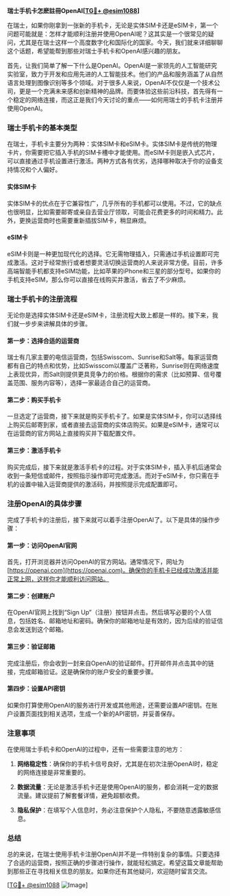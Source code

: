 **瑞士手机卡怎麽註冊OpenAI[[TG💪+ @esim1088](https://t.me/s/esim1088)]**

在瑞士，如果你刚拿到一张新的手机卡，无论是实体SIM卡还是eSIM卡，第一个问题可能就是：怎样才能顺利注册并使用OpenAI呢？这其实是一个很常见的疑问，尤其是在瑞士这样一个高度数字化和国际化的国家。今天，我们就来详细聊聊这个话题，希望能帮到那些对瑞士手机卡和OpenAI感兴趣的朋友。

首先，让我们简单了解一下什么是OpenAI。OpenAI是一家领先的人工智能研究实验室，致力于开发和应用先进的人工智能技术。他们的产品和服务涵盖了从自然语言处理到图像识别等多个领域。对于很多人来说，OpenAI不仅仅是一个技术公司，更是一个充满未来感和创新精神的品牌。而要体验这些前沿科技，首先得有一个稳定的网络连接，而这正是我们今天讨论的重点——如何用瑞士的手机卡注册并使用OpenAI。

### **瑞士手机卡的基本类型**

在瑞士，手机卡主要分为两种：实体SIM卡和eSIM卡。实体SIM卡是传统的物理卡片，你需要把它插入手机的SIM卡槽中才能使用。而eSIM卡则是嵌入式芯片，可以直接通过手机设置进行激活。两种方式各有优劣，选择哪种取决于你的设备支持情况和个人偏好。

#### **实体SIM卡**
实体SIM卡的优点在于它兼容性广，几乎所有的手机都可以使用。不过，它的缺点也很明显，比如需要邮寄或亲自去营业厅领取，可能会花费更多的时间和精力。此外，更换运营商时也需要重新插拔SIM卡，稍显麻烦。

#### **eSIM卡**
eSIM卡则是一种更加现代化的选择。它无需物理插入，只需通过手机设置即可完成激活。这对于经常旅行或者想要灵活切换运营商的人来说非常方便。目前，许多高端智能手机都支持eSIM功能，比如苹果的iPhone和三星的部分型号。如果你的手机支持eSIM，那么你可以直接在线购买并激活，省去了不少麻烦。

### **瑞士手机卡的注册流程**

无论你是选择实体SIM卡还是eSIM卡，注册流程大致上都是一样的。接下来，我们就一步步来讲解具体的步骤。

#### **第一步：选择合适的运营商**
瑞士有几家主要的电信运营商，包括Swisscom、Sunrise和Salt等。每家运营商都有自己的特点和优势，比如Swisscom以覆盖广泛著称，Sunrise则在网络速度上表现优异，而Salt则提供更具竞争力的价格。根据你的需求（比如预算、信号覆盖范围、服务内容等），选择一家最适合自己的运营商。

#### **第二步：购买手机卡**
一旦选定了运营商，接下来就是购买手机卡了。如果是实体SIM卡，你可以选择线上购买后邮寄到家，或者直接去运营商的实体店购买。如果是eSIM卡，通常可以在运营商的官方网站上直接购买并下载配置文件。

#### **第三步：激活手机卡**
购买完成后，接下来就是激活手机卡的过程。对于实体SIM卡，插入手机后通常会收到一条短信或邮件，按照指示操作即可完成激活。而对于eSIM卡，你只需在手机的设置中输入运营商提供的激活码，并按照提示完成配置即可。

### **注册OpenAI的具体步骤**

完成了手机卡的注册后，接下来就可以着手注册OpenAI了。以下是具体的操作步骤：

#### **第一步：访问OpenAI官网**
首先，打开浏览器并访问OpenAI的官方网站。通常情况下，网址为[https://openai.com](https://openai.com)。确保你的手机卡已经成功激活并能正常上网，这样你才能顺利访问网站。

#### **第二步：创建账户**
在OpenAI官网上找到“Sign Up”（注册）按钮并点击。然后填写必要的个人信息，包括姓名、邮箱地址和密码。确保你的邮箱地址是有效的，因为后续的验证信息会发送到这个邮箱。

#### **第三步：验证邮箱**
完成注册后，你会收到一封来自OpenAI的验证邮件。打开邮件并点击其中的链接，完成邮箱验证。这是确保你的账户安全的重要步骤。

#### **第四步：设置API密钥**
如果你打算使用OpenAI的服务进行开发或其他用途，还需要设置API密钥。在账户设置页面找到相关选项，生成一个新的API密钥，并妥善保存。

### **注意事项**

在使用瑞士手机卡和OpenAI的过程中，还有一些需要注意的地方：

1. **网络稳定性**：确保你的手机卡信号良好，尤其是在初次注册OpenAI时，稳定的网络连接是非常重要的。
   
2. **数据流量**：无论是激活手机卡还是使用OpenAI的服务，都会消耗一定的数据流量。建议提前了解套餐详情，避免超额收费。

3. **隐私保护**：在填写个人信息时，务必注意保护个人隐私，不要随意透露敏感信息。

### **总结**

总的来说，在瑞士使用手机卡注册OpenAI并不是一件特别复杂的事情。只要选择了合适的运营商，按照正确的步骤进行操作，就能轻松搞定。希望这篇文章能帮助到那些正在寻找相关信息的朋友。如果你还有其他疑问，欢迎随时留言交流。

[[TG💪+ @esim1088](https://t.me/s/esim1088) ![Image](https://i.postimg.cc/4NQfJmqS/Snipaste-2025-05-13-00-14-12.png)]